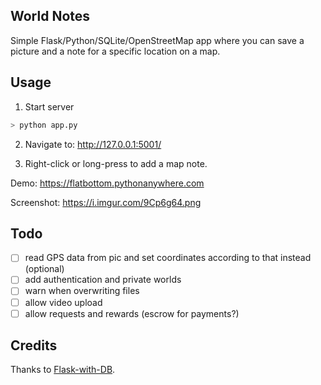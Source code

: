 ## World Notes

Simple Flask/Python/SQLite/OpenStreetMap app where you can save a picture and a note for a specific location on a map.


## Usage

1. Start server

```bash
> python app.py
```

2. Navigate to: http://127.0.0.1:5001/

3. Right-click or long-press to add a map note.

Demo: https://flatbottom.pythonanywhere.com

Screenshot: https://i.imgur.com/9Cp6g64.png

## Todo

- [ ] read GPS data from pic and set coordinates according to that instead (optional)
- [ ] add authentication and private worlds
- [ ] warn when overwriting files
- [ ] allow video upload
- [ ] allow requests and rewards (escrow for payments?)

## Credits

Thanks to [Flask-with-DB](https://github.com/Ruhil-DS/Flask-with-DB).



